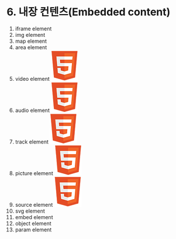 # 6. 내장 컨텐츠\(Embedded content\)

1. iframe element
2. img element
3. map element
4. area element
5. video element ![](../.gitbook/assets/ico_html5.png) 
6. audio element ![](../.gitbook/assets/ico_html5.png) 
7. track element ![](../.gitbook/assets/ico_html5.png) 
8. picture element ![](../.gitbook/assets/ico_html5.png) 
9. source element ![](../.gitbook/assets/ico_html5.png) 
10. svg element
11. embed element
12. object element
13. param element

